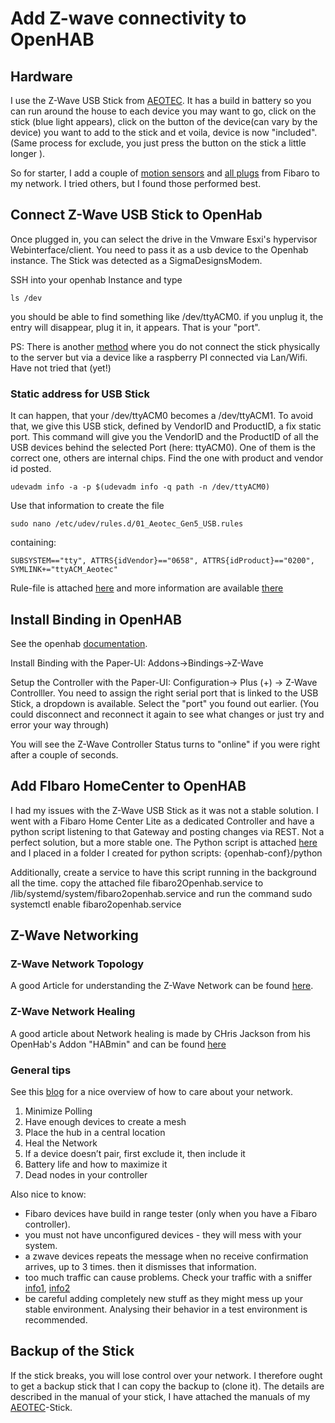 # Add Z-wave connectivity to OpenHAB

## Hardware

I use the Z-Wave USB Stick from [AEOTEC](https://amzn.to/2UUN67n). It has a build in battery so you can run around the house to each device you may want to go, click on the stick (blue light appears), click on the button of the device(can vary by the device) you want to add to the stick and et voila, device is now "included". (Same process for exclude, you just press the button on the stick a little longer ).

So for starter, I add a couple of [motion sensors](https://amzn.to/2Sp0nYU) and [all plugs](https://amzn.to/2UUiFOI) from Fibaro to my network. I tried others, but I found those performed best.

## Connect Z-Wave USB Stick to OpenHab

Once plugged in, you can select the drive in the Vmware Esxi's hypervisor Webinterface/client. You need to pass it as a usb device to the Openhab instance. The Stick was detected as a SigmaDesignsModem.

SSH into your openhab Instance and type

    ls /dev

you should be able to find something like /dev/ttyACM0. if you unplug it, the entry will disappear, plug it in, it appears. That is your "port".

PS: There is another [method](https://community.openhab.org/t/share-z-wave-dongle-over-ip-usb-over-ip-using-ser2net-socat-guide/34895) where you do not connect the stick physically to the server but via a device like a raspberry PI connected via Lan/Wifi. Have not tried that (yet!)

### Static address for USB Stick

It can happen, that your /dev/ttyACM0 becomes a /dev/ttyACM1. To avoid that, we give this USB stick, defined by VendorID and ProductID, a fix static port.
This command will give you the VendorID and the ProductID of all the USB devices behind the selected Port (here: ttyACM0). One of them is the correct one, others are internal chips. Find the one with product and vendor id posted.

    udevadm info -a -p $(udevadm info -q path -n /dev/ttyACM0)

Use that information to create the file

    sudo nano /etc/udev/rules.d/01_Aeotec_Gen5_USB.rules

containing:

    SUBSYSTEM=="tty", ATTRS{idVendor}=="0658", ATTRS{idProduct}=="0200", SYMLINK+="ttyACM_Aeotec"

Rule-file is attached [here](01_Aeotec_Gen5_USB.rules) and more information are available [there](https://www.openhab.org/docs/administration/serial.html)

## Install Binding in OpenHAB

See the openhab [documentation](https://www.openhab.org/addons/bindings/zwave).

Install Binding with the Paper-UI: Addons->Bindings->Z-Wave

Setup the Controller with the Paper-UI: Configuration-> Plus (+) -> Z-Wave Controlller. You need to assign the right serial port that is linked to the USB Stick, a dropdown is available. Select the "port" you found out earlier. (You could disconnect and reconnect it again to see what changes or just try and error your way through)

You will see the Z-Wave Controller Status turns to "online" if you were right after a couple of seconds.

## Add FIbaro HomeCenter to OpenHAB

I had my issues with the Z-Wave USB Stick as it was not a stable solution. I went with a Fibaro Home Center Lite as a dedicated Controller and have a python script listening to that Gateway and posting changes via REST. Not a perfect solution, but a more stable one. The Python script is attached [here](FibaroHC2OpenHAB.py) and I placed in a folder I created for python scripts: {openhab-conf}/python

Additionally, create a service to have this script running in the background all the time. copy the attached file fibaro2Openhab.service to /lib/systemd/system/fibaro2openhab.service and run the command sudo systemctl enable fibaro2openhab.service

## Z-Wave Networking

### Z-Wave Network Topology

A good Article for understanding the Z-Wave Network can be found [here](https://www.vesternet.com/resources/technology-indepth/understanding-z-wave-networks/).

### Z-Wave Network Healing

A good article about Network healing is made by CHris Jackson from his OpenHab's Addon "HABmin" and can be found [here](https://github.com/cdjackson/HABmin/wiki/Z-Wave-Network-Healing)

### General tips

See this [blog](https://drzwave.blog/2017/01/20/seven-habits-of-highly-effective-z-wave-networks-for-consumers/) for a nice overview of how to care about your network.

1. Minimize Polling
2. Have enough devices to create a mesh
3. Place the hub in a central location
4. Heal the Network
5. If a device doesn’t pair, first exclude it, then include it
6. Battery life and how to maximize it
7. Dead nodes in your controller

Also nice to know:

- Fibaro devices have build in range tester (only when you have a Fibaro controller).
- you must not have unconfigured devices - they will mess with your system.
- a zwave devices repeats the message when no receive confirmation arrives, up to 3 times. then it dismisses that information.
- too much traffic can cause problems. Check your traffic with a sniffer [info1](https://forum.fibaro.com/topic/29923-tutorial-z-wave-diagnostics-with-pc-controller-and-zniffer/?tab=comments#comment-147847), [info2](https://forum.fibaro.com/files/file/184-z-wave-monitor/)
- be careful adding completely new stuff as they might mess up your stable environment. Analysing their behavior in a test environment is recommended.

## Backup of the Stick

If the stick breaks, you will lose control over your network. I therefore ought to get a backup stick that I can copy the backup to (clone it). The details are described in the manual of your stick, I have attached the manuals of my [AEOTEC](https://amzn.to/2UUN67n)-Stick.
